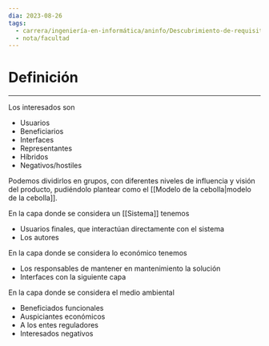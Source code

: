```yaml
---
dia: 2023-08-26
tags:
  - carrera/ingeniería-en-informática/aninfo/Descubrimiento-de-requisitos
  - nota/facultad
---
```

# Definición
---
Los interesados son
* Usuarios
* Beneficiarios
* Interfaces
* Representantes
* Híbridos
* Negativos/hostiles

Podemos dividirlos en grupos, con diferentes niveles de influencia y visión del producto, pudiéndolo plantear como el [[Modelo de la cebolla|modelo de la cebolla]].

En la capa donde se considera un [[Sistema]] tenemos
* Usuarios finales, que interactúan directamente con el sistema 
* Los autores

En la capa donde se considera lo económico tenemos
* Los responsables de mantener en mantenimiento la solución
* Interfaces con la siguiente capa

En la capa donde se considera el medio ambiental
* Beneficiados funcionales
* Auspiciantes económicos
* A los entes reguladores
* Interesados negativos
